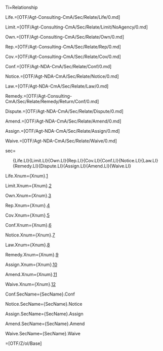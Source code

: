 Ti=Relationship

Life.=[OTF/Agt-Consulting-CmA/Sec/Relate/Life/0.md]

Limit.=[OTF/Agt-Consulting-CmA/Sec/Relate/Limit/NoAgency/0.md]

Own.=[OTF/Agt-Consulting-CmA/Sec/Relate/Own/0.md]

Rep.=[OTF/Agt-Consulting-CmA/Sec/Relate/Rep/0.md]

Cov.=[OTF/Agt-Consulting-CmA/Sec/Relate/Cov/0.md]

Conf.=[OTF/Agt-NDA-CmA/Sec/Relate/Conf/0.md]

Notice.=[OTF/Agt-NDA-CmA/Sec/Relate/Notice/0.md]

Law.=[OTF/Agt-NDA-CmA/Sec/Relate/Law/0.md]

Remedy.=[OTF/Agt-Consulting-CmA/Sec/Relate/Remedy/Return/Conf/0.md]

Dispute.=[OTF/Agt-NDA-CmA/Sec/Relate/Dispute/0.md]

Amend.=[OTF/Agt-NDA-CmA/Sec/Relate/Amend/0.md]

Assign.=[OTF/Agt-NDA-CmA/Sec/Relate/Assign/0.md]

Waive.=[OTF/Agt-NDA-CmA/Sec/Relate/Waive/0.md]


sec=<ol>{Life.LI}{Limit.LI}{Own.LI}{Rep.LI}{Cov.LI}{Conf.LI}{Notice.LI}{Law.LI}{Remedy.LI}{Dispute.LI}{Assign.LI}{Amend.LI}{Waive.LI}</ol>

Life.Xnum={Xnum}.<a href="#Relate.Life.Sec" class="xref">1</a>

Limit.Xnum={Xnum}.<a href="#Relate.Limit.Sec" class="xref">2</a>

Own.Xnum={Xnum}.<a href="#Relate.Own.Sec" class="xref">3</a>

Rep.Xnum={Xnum}.<a href="#Relate.Rep.Sec" class="xref">4</a>

Cov.Xnum={Xnum}.<a href="#Relate.Cov.Sec" class="xref">5</a>

Conf.Xnum={Xnum}.<a href="#Relate.Conf.Sec" class="xref">6</a>

Notice.Xnum={Xnum}.<a href="#Relate.Notice.Sec" class="xref">7</a>

Law.Xnum={Xnum}.<a href="#Relate.Law.Sec" class="xref">8</a>

Remedy.Xnum={Xnum}.<a href="#Relate.Remedy.Sec" class="xref">9</a>

Assign.Xnum={Xnum}.<a href="#Relate.Assign.Sec" class="xref">10</a>

Amend.Xnum={Xnum}.<a href="#Relate.Amend.Sec" class="xref">11</a>

Waive.Xnum={Xnum}.<a href="#Relate.Waive.Sec" class="xref">12</a>

Conf.SecName={SecName}.Conf

Notice.SecName={SecName}.Notice

Assign.SecName={SecName}.Assign

Amend.SecName={SecName}.Amend

Waive.SecName={SecName}.Waive

=[OTF/Z/ol/Base]